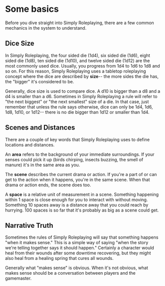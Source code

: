 # Some basics

Before you dive straight into Simply Roleplaying, there are a few common mechanics in the system to understand.

## Dice Size

In Simply Roleplaying, the four sided die (1d4), six sided die (1d6), eight sided die (1d8), ten sided die (1d10), and twelve sided die (1d12) are the most commonly used dice. Usually, you progress from 1d4 to 1d6 to 1d8 and so on. For this reason, Simply Roleplaying uses a tabletop roleplaying concept where the dice are described by **size**-- the more sides the die has, the "bigger" it's considered to be.

Generally, dice size is used to compare dice. A d10 is bigger than a d8 and a d4 is smaller than a d6. Sometimes in Simply Roleplaying a rule will refer to "the next biggest"  or "the next smallest" size of a die. In that case, just remember that unless the rule says otherwise, dice can only be 1d4, 1d6, 1d8, 1d10, or 1d12-- there is no die bigger than 1d12 or smaller than 1d4.

## Scenes and Distances

There are a couple of key words that Simply Roleplaying uses to define locations and distances.

An **area** refers to the background of your immediate surroundings. If your senses could pick it up (birds chirping, insects buzzing, the smell of manure) it's in the same area as you.

The **scene** describes the current drama or action. If you're a part of or can get to the action when it happens, you're in the same scene. When that drama or action ends, the scene does too.

A **space** is a relative unit of measurement in a scene. Something happening within 1 space is close enough for you to interact with without moving. Something 10 spaces away is a distance away that you could reach by hurrying. 100 spaces is so far that it's probably as big as a scene could get.

## Narrative Truth

Sometimes the rules of Simply Roleplaying will say that something happens "when it makes sense." This is a simple way of saying "when the story we're telling together says it should happen." Certainly a character would heal from their wounds after some downtime recovering, but they might also heal from a healing spring that cures all wounds.

Generally what "makes sense" is obvious. When it's not obvious, what makes sense should be a conversation between players and the gamemaster.

